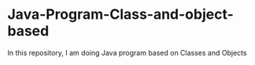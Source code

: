 # Java-Program-Class-and-object-based
In this repository, I am doing Java program based on Classes and Objects
